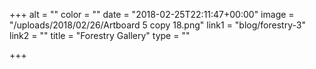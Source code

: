 +++
alt = ""
color = ""
date = "2018-02-25T22:11:47+00:00"
image = "/uploads/2018/02/26/Artboard 5 copy 18.png"
link1 = "blog/forestry-3"
link2 = ""
title = "Forestry Gallery"
type = ""

+++
